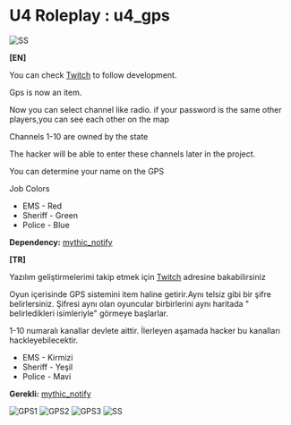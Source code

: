 
# U4 Roleplay : u4_gps
![SS](https://i.hizliresim.com/pY8Z8L.jpg)


**[EN]**

You can check [Twitch](https://twitch.tv/umutc4n) to follow development.

Gps is now an item.

Now you can select channel like radio. 
if your password is the same other players,you can see each other on the map

Channels 1-10 are owned by the state

The hacker will be able to enter these channels later in the project.

You can determine your name on the GPS

Job Colors

* EMS - Red
* Sheriff - Green
* Police - Blue

**Dependency:** [mythic_notify](https://github.com/JayMontana36/mythic_notify)

**[TR]**

Yazılım geliştirmelerimi takip etmek için [Twitch](https://twitch.tv/umutc4n) adresine bakabilirsiniz

Oyun içerisinde GPS sistemini item haline getirir.Aynı telsiz gibi bir şifre belirlersiniz. Şifresi aynı olan oyuncular birbirlerini aynı haritada " belirledikleri isimleriyle" görmeye başlarlar.

1-10 numaralı kanallar devlete aittir. İlerleyen aşamada hacker bu kanalları hackleyebilecektir.


* EMS - Kirmizi
* Sheriff - Yeşil
* Police - Mavi

**Gerekli:** [mythic_notify](https://github.com/JayMontana36/mythic_notify)

![GPS1](https://i.hizliresim.com/JEBWWZ.png)
![GPS2](https://i.hizliresim.com/jotGJY.png)
![GPS3](https://i.hizliresim.com/GVf8ct.png)
![SS](https://i.hizliresim.com/RX9VZ1.png)


